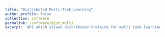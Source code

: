 ```yaml
---
title: "Distributed Multi-Task Learning"
author_profile: false
collection: software
permalink: /software/dist_multi
excerpt: 'API which allows distributed training for multi task learning. Usually multi-task learning is done on a single machine/GPU, especially due to the networks having small footprints. But in the case networks tend to be larger, especially in computer vision where the memory consumption of bottleneck/feature extractor networks, along with the individual task specific heads tend to be higher. In these scinarios, we could have divide the entire model on different machines.'
---
```

